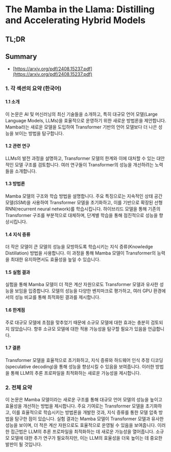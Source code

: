# The Mamba in the Llama: Distilling and Accelerating Hybrid Models
## TL;DR
## Summary
- [https://arxiv.org/pdf/2408.15237.pdf](https://arxiv.org/pdf/2408.15237.pdf)

### 1. 각 섹션의 요약 (한국어)

#### 1.1 소개
이 논문은 AI 및 머신러닝의 최신 기술들을 소개하고, 특히 대규모 언어 모델(Large Language Models, LLMs)을 효율적으로 운영하기 위한 새로운 방법론을 제안합니다. Mamba라는 새로운 모델을 도입하여 Transformer 기반의 언어 모델보다 더 나은 성능을 보이는 방법을 탐구합니다.

#### 1.2 관련 연구
LLMs의 발전 과정을 설명하고, Transformer 모델의 한계와 이에 대처할 수 있는 대안적인 모델 구조를 검토합니다. 여러 연구들이 Transformer의 성능을 개선하려는 노력들을 소개합니다.

#### 1.3 방법론
Mamba 모델의 구조와 학습 방법을 설명합니다. 주요 특징으로는 지속적인 상태 공간 모델(SSM)을 사용하여 Transformer 모델을 초기화하고, 이를 기반으로 확장된 선형 RNN(recurrent neural network)를 학습시킵니다. 하이브리드 모델을 통해 기존의 Transformer 구조를 부분적으로 대체하며, 단계별 학습을 통해 점진적으로 성능을 향상시킵니다.

#### 1.4 지식 증류
더 작은 모델이 큰 모델의 성능을 모방하도록 학습시키는 지식 증류(Knowledge Distillation) 방법을 사용합니다. 이 과정을 통해 Mamba 모델이 Transformer의 능력을 최대한 유지하면서도 효율성을 높일 수 있습니다.

#### 1.5 실험 결과
실험을 통해 Mamba 모델이 더 적은 계산 자원으로도 Transformer 모델과 유사한 성능을 보임을 입증합니다. 모델의 성능을 다양한 벤치마크로 평가하고, 여러 GPU 환경에서의 성능 비교를 통해 최적화된 결과를 제시합니다.

#### 1.6 한계점
주로 대규모 모델에 초점을 맞추었기 때문에 소규모 모델에 대한 효과는 충분히 검토되지 않았습니다. 향후 소규모 모델에 대한 적용 가능성을 탐구할 필요가 있음을 언급합니다.

#### 1.7 결론
Transformer 모델을 효율적으로 초기화하고, 지식 증류와 하드웨어 인식 추정 디코딩(speculative decoding)을 통해 성능을 향상시킬 수 있음을 보여줍니다. 이러한 방법을 통해 LLM의 추론 프로파일을 최적화하는 새로운 가능성을 제시합니다.

### 2. 전체 요약
이 논문은 Mamba 모델이라는 새로운 구조를 통해 대규모 언어 모델의 성능을 높이고 효율성을 개선하는 방법을 제시합니다. 주요 기여로는 Transformer 모델을 초기화하고, 이를 효율적으로 학습시키는 방법론을 개발한 것과, 지식 증류를 통한 모델 압축 방법을 탐구한 점이 있습니다. 실험 결과는 Mamba 모델이 Transformer 모델과 유사한 성능을 보이며, 더 적은 계산 자원으로도 효율적으로 운영될 수 있음을 보여줍니다. 이러한 접근법은 LLM의 추론 프로파일을 최적화하는 데 새로운 가능성을 열어줍니다. 소규모 모델에 대한 추가 연구가 필요하지만, 이는 LLM의 효율성을 더욱 높이는 데 중요한 발판이 될 것입니다.